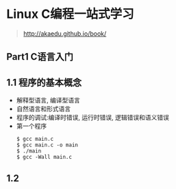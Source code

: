# Linux C编程一站式学习
> http://akaedu.github.io/book/

## Part1 C语言入门
## 1.1 程序的基本概念
+ 解释型语言, 编译型语言
+ 自然语言和形式语言
+ 程序的调试:编译时错误, 运行时错误, 逻辑错误和语义错误
+ 第一个程序
  ```
  $ gcc main.c
  $ gcc main.c -o main
  $ ./main
  $ gcc -Wall main.c
  ```
## 1.2